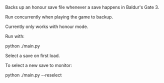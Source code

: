 Backs up an honour save file whenever a save happens in Baldur's Gate 3. 

Run concurrently when playing the game to backup.

Currently only works with honour mode.

Run with:

python ./main.py

Select a save on first load.

To select a new save to monitor:

python ./main.py --reselect
